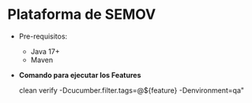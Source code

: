 # Plataforma de SEMOV

* Pre-requisitos:
    * Java 17+
    * Maven


* **Comando para ejecutar los Features**

  clean verify -Dcucumber.filter.tags=@${feature} -Denvironment=qa"

